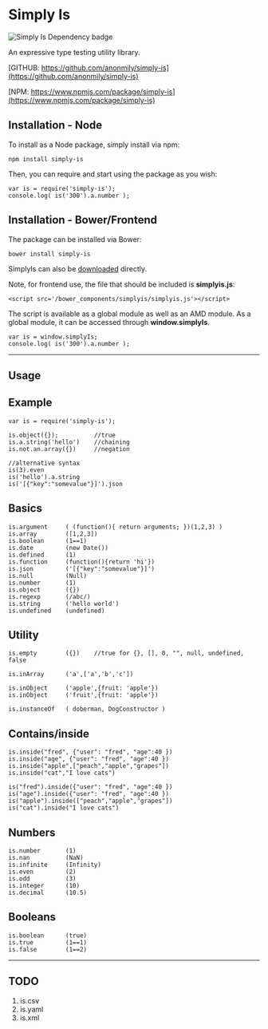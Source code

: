 Simply Is
====================
![Simply Is Dependency badge](https://david-dm.org/anonmily/simply-is.svg)

An expressive type testing utility library.

[GITHUB:	https://github.com/anonmily/simply-is](https://github.com/anonmily/simply-is)

[NPM:		https://www.npmjs.com/package/simply-is](https://www.npmjs.com/package/simply-is)

## Installation - Node
To install as a Node package, simply install via npm:

    npm install simply-is

Then, you can require and start using the package as you wish:

	var is = require('simply-is');
	console.log( is('300').a.number );

## Installation - Bower/Frontend
The package can be installed via Bower:

    bower install simply-is

SimplyIs can also be [downloaded](https://raw.githubusercontent.com/anonmily/simply-is/master/simplyis.js) directly.

Note, for frontend use, the file that should be included is **simplyis.js**:

    <script src='/bower_components/simplyis/simplyis.js'></script>

The script is available as a global module as well as an AMD module. As a global module, it can be accessed through **window.simplyIs**.

    var is = window.simplyIs;
    console.log( is('300').a.number );

---

## Usage

## Example
	var is = require('simply-is');

	is.object({}); 			//true
	is.a.string('hello')	//chaining
	is.not.an.array({})		//negation
	
	//alternative syntax
	is(3).even
	is('hello').a.string
	is('[{"key":"somevalue"}]').json


## Basics
	is.argument 	( (function(){ return arguments; })(1,2,3) )
	is.array 		([1,2,3])
	is.boolean 		(1==1)
	is.date 		(new Date())
	is.defined 		(1)
	is.function 	(function(){return 'hi'})
	is.json 		('[{"key":"somevalue"}]')
	is.null 		(Null)
	is.number 		(1)
	is.object 		({})
	is.regexp 		(/abc/)
	is.string 		('hello world')
	is.undefined 	(undefined)


## Utility
	is.empty		({}) 	//true for {}, [], 0, "", null, undefined, false

	is.inArray 		('a',['a','b','c'])

	is.inObject 	('apple',{fruit: 'apple'})
	is.inObject 	('fruit',{fruit: 'apple'})

	is.instanceOf 	( doberman, DogConstructor )

## Contains/inside
	is.inside("fred", {"user": "fred", "age":40 })
	is.inside("age", {"user": "fred", "age":40 })
	is.inside("apple",["peach","apple","grapes"])
	is.inside("cat","I love cats")

	is("fred").inside({"user": "fred", "age":40 })
	is("age").inside({"user": "fred", "age":40 })
	is("apple").inside(["peach","apple","grapes"])
	is("cat").inside("I love cats")

## Numbers
	is.number		(1)
	is.nan			(NaN)
	is.infinite		(Infinity)
	is.even			(2)
	is.odd			(3)
	is.integer 		(10)
	is.decimal 		(10.5)

## Booleans
	is.boolean  	(true)
	is.true			(1==1)
	is.false		(1==2)
	
---
## TODO

1. is.csv
2. is.yaml
3. is.xml

